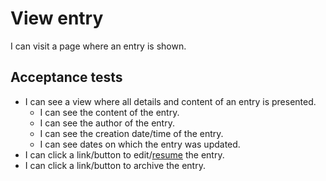 # View entry

I can visit a page where an entry is shown.

## Acceptance tests

- I can see a view where all details and content of an entry is presented.
  - I can see the content of the entry.
  - I can see the author of the entry.
  - I can see the creation date/time of the entry.
  - I can see dates on which the entry was updated.
- I can click a link/button to edit/[resume](continue-entry.mdown) the entry.
- I can click a link/button to archive the entry.
